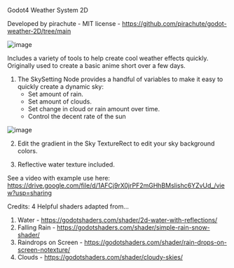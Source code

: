 Godot4 Weather System 2D 

Developed by pirachute - MIT license - https://github.com/pirachute/godot-weather-2D/tree/main


![image](https://github.com/user-attachments/assets/930c2468-c58b-4c69-9b0b-86449aad2a6b)

Includes a variety of tools to help create cool weather effects quickly.
Originally used to create a basic anime short over a few days.

1. The SkySetting Node provides a handful of variables to make it easy to quickly create a dynamic sky:
	- Set amount of rain.
	- Set amount of clouds.
	- Set change in cloud or rain amount over time.
	- Control the decent rate of the sun

![image](https://github.com/user-attachments/assets/464d6479-56c2-4495-a1da-07ea81123b72)
	
2. Edit the gradient in the Sky TextureRect to edit your sky background colors.

3. Reflective water texture included.

See a video with example use here: https://drive.google.com/file/d/1AFCj9rX0jrPF2mGHhBMslishc6YZvUd_/view?usp=sharing


Credits:
4 Helpful shaders adapted from...
1. Water - https://godotshaders.com/shader/2d-water-with-reflections/
2. Falling Rain - https://godotshaders.com/shader/simple-rain-snow-shader/
3. Raindrops on Screen - https://godotshaders.com/shader/rain-drops-on-screen-notexture/
4. Clouds - https://godotshaders.com/shader/cloudy-skies/

